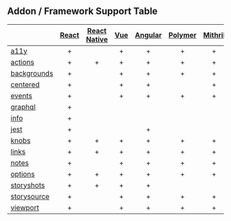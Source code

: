 ## Addon / Framework Support Table

| | [React](app/react)|[React Native](app/react-native)|[Vue](app/vue)|[Angular](app/angular)| [Polymer](app/polymer)| [Mithril](app/mithril)| [HTML](app/html)| [Marko](app/marko)| [Svelte](app/svelte)| [Riot](app/riot)| [Ember](app/ember)|
| ----------- |:-------:|:-------:|:-------:|:-------:|:-------:|:-------:|:-------:|:-------:|:-------:|:-------:|:-------:|
|[a11y](addons/a11y)              |+| |+|+|+|+|+|+| | |+|
|[actions](addons/actions)        |+|+|+|+|+|+|+|+|+|+|+|
|[backgrounds](addons/backgrounds)|+| |+|+|+|+|+|+|+|+|+|
|[centered](addons/centered)      |+| |+|+| |+|+| |+| |+|
|[events](addons/events)          |+| |+|+|+|+|+|+| | |+|
|[graphql](addons/graphql)        |+| | | | | | | | | | |
|[info](addons/info)              |+| | | | | | | | | | |
|[jest](addons/jest)              |+| | |+| | |+| | | | |
|[knobs](addons/knobs)            |+|+|+|+|+|+|+|+|+|+|+|
|[links](addons/links)            |+|+|+|+|+|+|+| |+|+|+|
|[notes](addons/notes)            |+| |+|+|+|+|+| |+|+|+|
|[options](addons/options)        |+|+|+|+|+|+|+| |+|+|+|
|[storyshots](addons/storyshots)  |+|+|+|+| | |+| |+|+| |
|[storysource](addons/storysource)|+| |+|+|+|+|+|+|+|+|+|
|[viewport](addons/viewport)      |+| |+|+|+|+|+|+|+|+|+|

